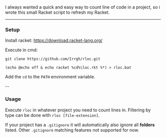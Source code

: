 I always wanted a quick and easy way to count line of code in a project, so i wrote this small Racket script to refresh my Racket.

---

### Setup

Install racket: https://download.racket-lang.org/


Execute in cmd:
```
git clone https://github.com/Irrgh/rloc.git

(echo @echo off & echo racket %cd%\loc.rkt %*) > rloc.bat
```

Add the `cd` to the `PATH` environment variable.

--

### Usage

Execute `rloc` in whatever project you need to count lines in.
Filtering by type can be done with `rloc [file-extension]`.


If your project has a `.gitignore` it will automatically also ignore all **folders** listed. Other `.gitignore` matching features not supported for now.





